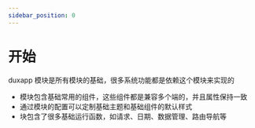 ```yaml
---
sidebar_position: 0
---
```


# 开始

duxapp 模块是所有模块的基础，很多系统功能都是依赖这个模块来实现的

- 模块包含基础常用的组件，这些组件都是兼容多个端的，并且属性保持一致
- 通过模块的配置可以定制基础主题和基础组件的默认样式
- 块包含了很多基础运行函数，如请求、日期、数据管理、路由导航等